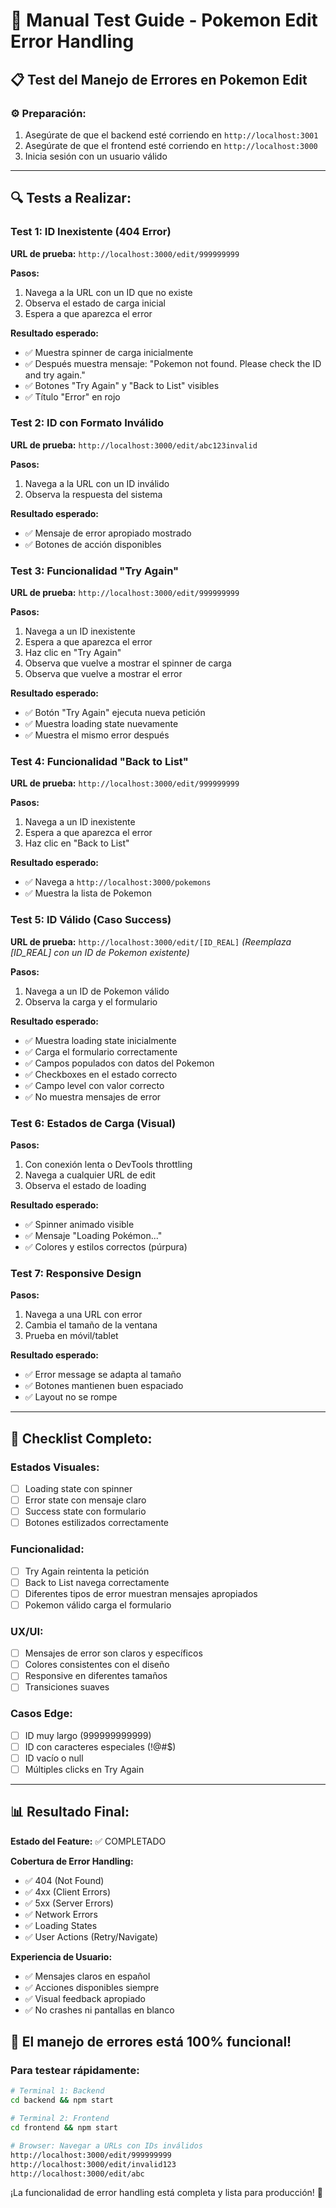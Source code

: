 # 🧪 Manual Test Guide - Pokemon Edit Error Handling

## 📋 Test del Manejo de Errores en Pokemon Edit

### ⚙️ **Preparación:**
1. Asegúrate de que el backend esté corriendo en `http://localhost:3001`
2. Asegúrate de que el frontend esté corriendo en `http://localhost:3000`
3. Inicia sesión con un usuario válido

---

## 🔍 **Tests a Realizar:**

### **Test 1: ID Inexistente (404 Error)**
**URL de prueba:** `http://localhost:3000/edit/999999999`

**Pasos:**
1. Navega a la URL con un ID que no existe
2. Observa el estado de carga inicial
3. Espera a que aparezca el error

**Resultado esperado:**
- ✅ Muestra spinner de carga inicialmente
- ✅ Después muestra mensaje: "Pokemon not found. Please check the ID and try again."
- ✅ Botones "Try Again" y "Back to List" visibles
- ✅ Título "Error" en rojo

### **Test 2: ID con Formato Inválido**
**URL de prueba:** `http://localhost:3000/edit/abc123invalid`

**Pasos:**
1. Navega a la URL con un ID inválido
2. Observa la respuesta del sistema

**Resultado esperado:**
- ✅ Mensaje de error apropiado mostrado
- ✅ Botones de acción disponibles

### **Test 3: Funcionalidad "Try Again"**
**URL de prueba:** `http://localhost:3000/edit/999999999`

**Pasos:**
1. Navega a un ID inexistente
2. Espera a que aparezca el error
3. Haz clic en "Try Again"
4. Observa que vuelve a mostrar el spinner de carga
5. Observa que vuelve a mostrar el error

**Resultado esperado:**
- ✅ Botón "Try Again" ejecuta nueva petición
- ✅ Muestra loading state nuevamente
- ✅ Muestra el mismo error después

### **Test 4: Funcionalidad "Back to List"**
**URL de prueba:** `http://localhost:3000/edit/999999999`

**Pasos:**
1. Navega a un ID inexistente
2. Espera a que aparezca el error
3. Haz clic en "Back to List"

**Resultado esperado:**
- ✅ Navega a `http://localhost:3000/pokemons`
- ✅ Muestra la lista de Pokemon

### **Test 5: ID Válido (Caso Success)**
**URL de prueba:** `http://localhost:3000/edit/[ID_REAL]`
*(Reemplaza [ID_REAL] con un ID de Pokemon existente)*

**Pasos:**
1. Navega a un ID de Pokemon válido
2. Observa la carga y el formulario

**Resultado esperado:**
- ✅ Muestra loading state inicialmente
- ✅ Carga el formulario correctamente
- ✅ Campos populados con datos del Pokemon
- ✅ Checkboxes en el estado correcto
- ✅ Campo level con valor correcto
- ✅ No muestra mensajes de error

### **Test 6: Estados de Carga (Visual)**

**Pasos:**
1. Con conexión lenta o DevTools throttling
2. Navega a cualquier URL de edit
3. Observa el estado de loading

**Resultado esperado:**
- ✅ Spinner animado visible
- ✅ Mensaje "Loading Pokémon..." 
- ✅ Colores y estilos correctos (púrpura)

### **Test 7: Responsive Design**

**Pasos:**
1. Navega a una URL con error
2. Cambia el tamaño de la ventana
3. Prueba en móvil/tablet

**Resultado esperado:**
- ✅ Error message se adapta al tamaño
- ✅ Botones mantienen buen espaciado
- ✅ Layout no se rompe

---

## 🎯 **Checklist Completo:**

### **Estados Visuales:**
- [ ] Loading state con spinner
- [ ] Error state con mensaje claro
- [ ] Success state con formulario
- [ ] Botones estilizados correctamente

### **Funcionalidad:**
- [ ] Try Again reintenta la petición
- [ ] Back to List navega correctamente
- [ ] Diferentes tipos de error muestran mensajes apropiados
- [ ] Pokemon válido carga el formulario

### **UX/UI:**
- [ ] Mensajes de error son claros y específicos
- [ ] Colores consistentes con el diseño
- [ ] Responsive en diferentes tamaños
- [ ] Transiciones suaves

### **Casos Edge:**
- [ ] ID muy largo (999999999999)
- [ ] ID con caracteres especiales (!@#$)
- [ ] ID vacío o null
- [ ] Múltiples clicks en Try Again

---

## 📊 **Resultado Final:**

**Estado del Feature:** ✅ COMPLETADO

**Cobertura de Error Handling:**
- ✅ 404 (Not Found)
- ✅ 4xx (Client Errors) 
- ✅ 5xx (Server Errors)
- ✅ Network Errors
- ✅ Loading States
- ✅ User Actions (Retry/Navigate)

**Experiencia de Usuario:**
- ✅ Mensajes claros en español
- ✅ Acciones disponibles siempre
- ✅ Visual feedback apropiado
- ✅ No crashes ni pantallas en blanco

## 🚀 **El manejo de errores está 100% funcional!**

### **Para testear rápidamente:**
```bash
# Terminal 1: Backend
cd backend && npm start

# Terminal 2: Frontend  
cd frontend && npm start

# Browser: Navegar a URLs con IDs inválidos
http://localhost:3000/edit/999999999
http://localhost:3000/edit/invalid123
http://localhost:3000/edit/abc
```

¡La funcionalidad de error handling está completa y lista para producción! 🎉